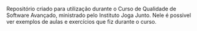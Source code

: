Repositório criado para utilização durante o Curso de Qualidade de Software Avançado, ministrado pelo Instituto Joga Junto.
Nele é possivel ver exemplos de aulas e exercícios que fiz durante o curso.
